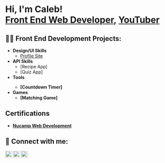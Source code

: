 <h1>Hi, I'm Caleb! <br/><a href="https://www.linkedin.com/in/calebdegeorge/">Front End Web Developer</a>, <a href="https://www.youtube.com/channel/UCd-V1a7EIUFmSyZYKPfpqdA">YouTuber</a></h1>

<h2>👨‍💻 Front End Development Projects:</h2>

- <b>Design/UI Skills</b>
  - [Profile Site](https://github.com/calebdeg/ProfileSite)
- <b>API Skills</b>
  - [Recipe App]
  - [Quiz App]
- <b>Tools<b/>
  - [Countdown Timer]
- <b>Games</b>
  - [Matching Game]
  
<h2>Certifications</h2>

- <b><a href="https://drive.google.com/file/d/1QR2fLhBvCsQjPFmAPuprYq_y_sn6oWaZ/view?usp=sharing">Nucamp Web Development<a/></b>

<h2> 🤳 Connect with me:</h2>

[<img align="left" alt="CalebDeGeorge | YouTube" width="22px" src="https://cdn.jsdelivr.net/npm/simple-icons@v3/icons/youtube.svg" />][youtube]
[<img align="left" alt="CalebDeGeorge | LinkedIn" width="22px" src="https://cdn.jsdelivr.net/npm/simple-icons@v3/icons/linkedin.svg" />][linkedin]
[<img align="left" alt="CalebDeGeorge | Instagram" width="22px" src="https://cdn.jsdelivr.net/npm/simple-icons@v3/icons/instagram.svg" />][instagram]

[youtube]: https://www.youtube.com/channel/UCd-V1a7EIUFmSyZYKPfpqdA
[instagram]: https://www.instagram.com/dig.belac/
[linkedin]: https://www.linkedin.com/in/calebdegeorge/

<!--
**joshmadakor1/joshmadakor1** is a ✨ _special_ ✨ repository because its `README.md` (this file) appears on your GitHub profile.

Here are some ideas to get you started:

- 🔭 I’m currently working on ...
- 🌱 I’m currently learning ...
- 👯 I’m looking to collaborate on ...
- 🤔 I’m looking for help with ...
- 💬 Ask me about ...
- 📫 How to reach me: ...
- 😄 Pronouns: ...
- ⚡ Fun fact: ...
-->
